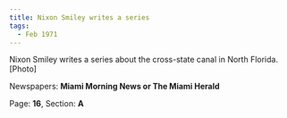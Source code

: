 ```yaml
---  
title: Nixon Smiley writes a series  
tags:  
  - Feb 1971  
---  
```

  
Nixon Smiley writes a series about the cross-state canal in North Florida. [Photo]  
  
Newspapers: **Miami Morning News or The Miami Herald**  
  
Page: **16**, Section: **A** 
